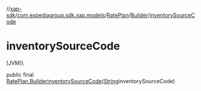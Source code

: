 //[xap-sdk](../../../../index.md)/[com.expediagroup.sdk.xap.models](../../index.md)/[RatePlan](../index.md)/[Builder](index.md)/[inventorySourceCode](inventory-source-code.md)

# inventorySourceCode

[JVM]\

public final [RatePlan.Builder](index.md)[inventorySourceCode](inventory-source-code.md)([String](https://docs.oracle.com/javase/8/docs/api/java/lang/String.html)inventorySourceCode)
